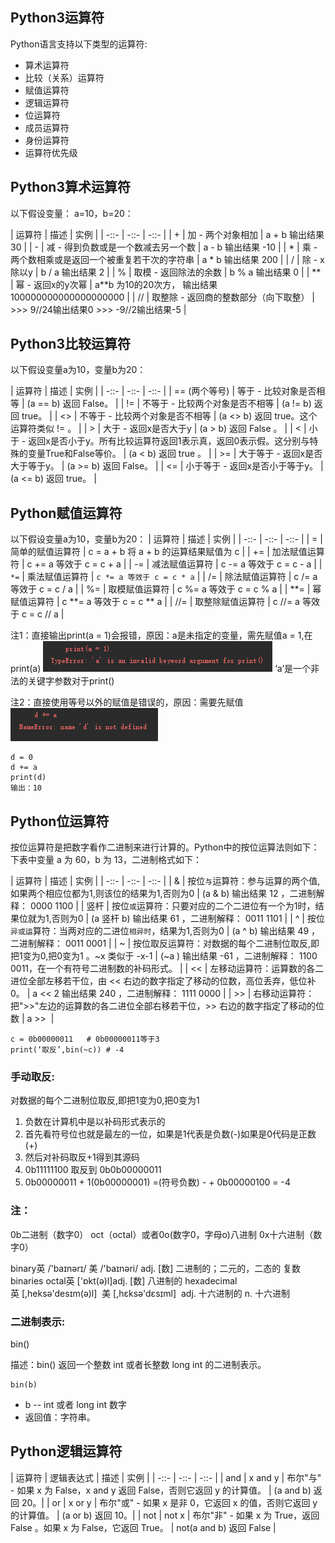 ## Python3运算符

Python语言支持以下类型的运算符:
* 算术运算符
* 比较（关系）运算符
* 赋值运算符
* 逻辑运算符
* 位运算符
* 成员运算符
* 身份运算符
* 运算符优先级

## Python3算术运算符
以下假设变量： a=10，b=20：

| 运算符 | 描述 | 实例 |
| -::- | -::- | -::- |
| + | 加 - 两个对象相加 | a + b 输出结果 30 |
| - | 减 - 得到负数或是一个数减去另一个数 | a - b 输出结果 -10 |
| * | 乘 - 两个数相乘或是返回一个被重复若干次的字符串 | a * b 输出结果 200 |
| / | 除 - x除以y | b / a 输出结果 2 |
| % | 取模 - 返回除法的余数 | b % a 输出结果 0 |
| ** | 幂 - 返回x的y次幂 | a**b 为10的20次方， 输出结果 100000000000000000000 |
| // | 取整除 - 返回商的整数部分（向下取整） | >>> 9//24输出结果0 >>> -9//2输出结果-5 |

## Python3比较运算符

以下假设变量a为10，变量b为20：

| 运算符 | 描述 | 实例 |
| -::- | -::- | -::- |
| == (两个等号) | 等于 - 比较对象是否相等 | (a == b) 返回 False。 |
| != | 不等于 - 比较两个对象是否不相等 | (a != b) 返回 true。 |
| <> | 不等于 - 比较两个对象是否不相等 | (a <> b) 返回 true。这个运算符类似 != 。 |
| > | 大于 - 返回x是否大于y | (a > b) 返回 False 。 |
| < | 小于 - 返回x是否小于y。所有比较运算符返回1表示真，返回0表示假。这分别与特殊的变量True和False等价。 | (a < b) 返回 true 。 |
| >= | 大于等于 - 返回x是否大于等于y。 | (a >= b) 返回 False。 |
| <= | 小于等于 - 返回x是否小于等于y。 | (a <= b) 返回 true。 |

## Python赋值运算符

以下假设变量a为10，变量b为20：
| 运算符 | 描述 | 实例 |
| -::- | -::- | -::- |
| = | 简单的赋值运算符 | c = a + b 将 a + b 的运算结果赋值为 c |
| += | 加法赋值运算符 | c += a 等效于 c = c + a |
| -= | 减法赋值运算符 | c -= a 等效于 c = c - a |
| `*=` | 乘法赋值运算符 | `c *= a 等效于 c = c * a` |
| /= | 除法赋值运算符 | c /= a 等效于 c = c / a |
| %= | 取模赋值运算符 | c %= a 等效于 c = c % a |
| **= | 幂赋值运算符 | c **= a 等效于 c = c ** a |
| //= | 取整除赋值运算符 | c //= a 等效于 c = c // a |

注1：直接输出print(a = 1)会报错，原因：a是未指定的变量，需先赋值a = 1,在print(a)
<img src='img/=.png' />
‘a’是一个非法的关键字参数对于print()

注2：直接使用等号以外的赋值是错误的，原因：需要先赋值
<img src='img/fz.png' />
```
d = 0
d += a
print(d)
输出：10
```

## Python位运算符

按位运算符是把数字看作二进制来进行计算的。Python中的按位运算法则如下：
下表中变量 a 为 60，b 为 13，二进制格式如下：

| 运算符 | 描述 | 实例 |
| -::- | -::- | -::- |
| & | 按位`与`运算符：参与运算的两个值,如果两个相应位都为1,则该位的结果为1,否则为0 | (a & b) 输出结果 12 ，二进制解释： 0000 1100 |
| 竖杆 | 按位`或`运算符：只要对应的二个二进位有一个为1时，结果位就为1,否则为0 | (a 竖杆 b) 输出结果 61 ，二进制解释： 0011 1101 |
| ^ | 按位`异或运`算符：当两对应的二进位`相异时`，结果为1,否则为0 | (a ^ b) 输出结果 49 ，二进制解释： 0011 0001 |
| ~ | 按位取反运算符：对数据的每个二进制位取反,即把1变为0,把0变为1 。~x 类似于 -x-1 | (~a ) 输出结果 -61 ，二进制解释： 1100 0011，在一个有符号二进制数的补码形式。 |
| << | 左移动运算符：运算数的各二进位全部左移若干位，由 << 右边的数字指定了移动的位数，高位丢弃，低位补0。 | a << 2 输出结果 240 ，二进制解释： 1111 0000 |
| >> | 右移动运算符：把">>"左边的运算数的各二进位全部右移若干位，>> 右边的数字指定了移动的位数 | a >>  |

```
c = 0b00000011   # 0b00000011等于3
print(‘取反’,bin(~c)) # -4
```

### 手动取反:
对数据的每个二进制位取反,即把1变为0,把0变为1 
1. 负数在计算机中是以补码形式表示的
2. 首先看符号位也就是最左的一位，如果是1代表是负数(-)如果是0代码是正数(+)
3. 然后对补码取反+1得到其源码
4. 0b11111100 取反到 0b0b00000011
5. 0b00000011 + 1(0b00000001) =(符号负数) - + 0b00000100 = -4

### 注：
0b二进制（数字0）
oct（octal）或者0o(数字0，字母o)八进制
0x十六进制（数字0）

binary英 /'baɪnərɪ/ 美 /'baɪnəri/ adj. [数] 二进制的；二元的，二态的 复数 binaries
octal英 ['ɒkt(ə)l]adj. [数] 八进制的
hexadecimal英 [,heksə'desɪm(ə)l]  美 [,hɛksə'dɛsɪml]  adj. 十六进制的 n. 十六进制


### 二进制表示:

bin()

描述：bin() 返回一个整数 int 或者长整数 long int 的二进制表示。
```
bin(b)
```
* b -- int 或者 long int 数字
* 返回值：字符串。

## Python逻辑运算符

| 运算符 | 逻辑表达式 | 描述 | 实例 |
| -::- | -::- | -::- |
| and | x and y | 布尔"与" - 如果 x 为 False，x and y 返回 False，否则它返回 y 的计算值。 | (a and b) 返回 20。|
| or | x or y | 布尔"或" - 如果 x 是非 0，它返回 x 的值，否则它返回 y 的计算值。 | (a or b) 返回 10。|
| not | not x | 布尔"非" - 如果 x 为 True，返回 False 。如果 x 为 False，它返回 True。 | not(a and b) 返回 False |